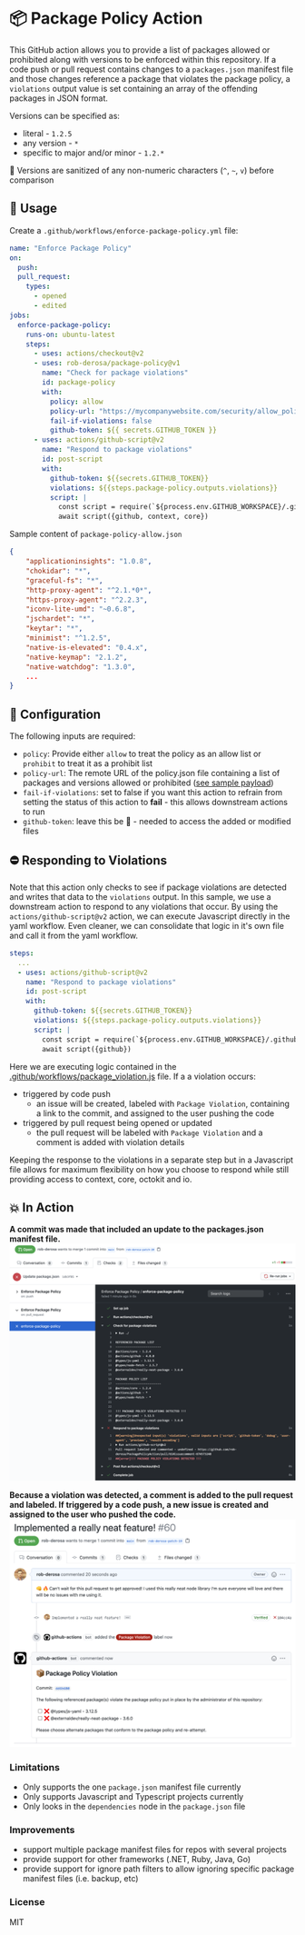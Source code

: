 # :package: Package Policy Action 

This GitHub action allows you to provide a list of packages allowed or prohibited along with versions to be enforced within this repository. If a code push or pull request contains changes to a `packages.json` manifest file and those changes reference a package that violates the package policy, a `violations` output value is set containing an array of the offending packages in JSON format.

Versions can be specified as:
* literal - `1.2.5`
* any version - `*`
* specific to major and/or minor - `1.2.*`

:bath: Versions are sanitized of any non-numeric characters (`^`, `~`, `v`) before comparison

## :dart: Usage

Create a `.github/workflows/enforce-package-policy.yml` file:

```yaml
name: "Enforce Package Policy"
on:
  push:
  pull_request:
    types:
      - opened
      - edited
jobs:
  enforce-package-policy:
    runs-on: ubuntu-latest
    steps:
      - uses: actions/checkout@v2
      - uses: rob-derosa/package-policy@v1
        name: "Check for package violations"
        id: package-policy
        with:
          policy: allow
          policy-url: "https://mycompanywebsite.com/security/allow_policy.json"
          fail-if-violations: false
          github-token: ${{ secrets.GITHUB_TOKEN }}
      - uses: actions/github-script@v2
        name: "Respond to package violations"
        id: post-script
        with:
          github-token: ${{secrets.GITHUB_TOKEN}}
          violations: ${{steps.package-policy.outputs.violations}}
          script: |
            const script = require(`${process.env.GITHUB_WORKSPACE}/.github/workflows/package_violation.js`)
            await script({github, context, core})
```

Sample content of `package-policy-allow.json`
```json
{
    "applicationinsights": "1.0.8",
    "chokidar": "*",
    "graceful-fs": "*",
    "http-proxy-agent": "^2.1.*0*",
    "https-proxy-agent": "^2.2.3",
    "iconv-lite-umd": "~0.6.8",
    "jschardet": "*",
    "keytar": "*",
    "minimist": "^1.2.5",
    "native-is-elevated": "0.4.x",
    "native-keymap": "2.1.2",
    "native-watchdog": "1.3.0",
    ...
}
```

## :pencil: Configuration

The following inputs are required:

- `policy`: Provide either `allow` to treat the policy as an allow list or `prohibit` to treat it as a prohibit list
- `policy-url`: The remote URL of the policy.json file containing a list of packages and versions allowed or prohibited ([see sample payload](#sample-content-of-package-policy-allowjson))
- `fail-if-violations`: set to false if you want this action to refrain from setting the status of this action to **fail** - this allows downstream actions to run
- `github-token`: leave this be :metal: - needed to access the added or modified files


## :no_entry: Responding to Violations

Note that this action only checks to see if package violations are detected and writes that data to the `violations` output. In this sample,
we use a downstream action to respond to any violations that occur. By using the `actions/github-script@v2` action, we can execute
Javascript directly in the yaml workflow. Even cleaner, we can consolidate that logic in it's own file and call it from the yaml workflow.

```yaml
steps:
  ...
  - uses: actions/github-script@v2
    name: "Respond to package violations"
    id: post-script
    with:
      github-token: ${{secrets.GITHUB_TOKEN}}
      violations: ${{steps.package-policy.outputs.violations}}
      script: |
        const script = require(`${process.env.GITHUB_WORKSPACE}/.github/workflows/package_violation.js`)
        await script({github})
```

Here we are executing logic contained in the [.github/workflows/package_violation.js](.github/workflows/package_violation.js) file.
If a a violation occurs:
* triggered by code push
  * an issue will be created, labeled with `Package Violation`, containing a link to the commit, and assigned to the user pushing the code
* triggered by pull request being opened or updated
  * the pull request will be labeled with `Package Violation` and a comment is added with violation details

Keeping the response to the violations in a separate step but in a Javascript file allows for maximum flexibility on how
you choose to respond while still providing access to context, core, octokit and io.


## :boom: In Action

**A commit was made that included an update to the packages.json manifest file.**
![Action Console Log](assets/action_log.png?raw=true)

**Because a violation was detected, a comment is added to the pull request and labeled. If triggered by a code push, a new issue is created and assigned to the user who pushed the code.**
![Pull request commented on due to violation](assets/pull_request.png?raw=true)


### Limitations

* Only supports the one `package.json` manifest file currently
* Only supports Javascript and Typescript projects currently
* Only looks in the `dependencies` node in the `package.json` file

### Improvements

* support multiple package manifest files for repos with several projects
* provide support for other frameworks (.NET, Ruby, Java, Go)
* provide support for ignore path filters to allow ignoring specific package manifest files (i.e. backup, etc)

### License

MIT
